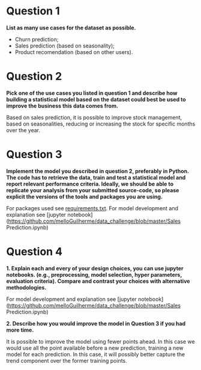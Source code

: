 # Question 1

**List as many use cases for the dataset as possible.**
- Churn prediction;
- Sales prediction (based on seasonality);
- Product recomendation (based on other users).


# Question 2

**Pick one of the use cases you listed in question 1 and describe how building a statistical model based on the dataset could best be used to improve the business this data comes from.**

Based on sales prediction, it is possible to improve stock management, based on seasonalities, reducing or increasing the stock for specific months over the year.


# Question 3

**Implement the model you described in question 2, preferably in Python. The code has to retrieve the data, train and test a statistical model and report relevant performance criteria. Ideally, we should be able to replicate your analysis from your submitted source-code, so please explicit the versions of the tools and packages you are using.**

For packages used see [requirements.txt](requirements.txt).
For model development and explanation see [jupyter notebook](https://github.com/melloGuilherme/data_challenge/blob/master/Sales Prediction.ipynb)


# Question 4

**1. Explain each and every of your design choices, you can use jupyter notebooks. (e.g., preprocessing, model selection, hyper parameters, evaluation criteria). Compare and contrast your choices with alternative methodologies.**

For model development and explanation see [jupyter notebook](https://github.com/melloGuilherme/data_challenge/blob/master/Sales Prediction.ipynb)

**2. Describe how you would improve the model in Question 3 if you had more time.**

It is possible to improve the model using fewer points ahead. In this case we would use all the point available before a new prediction, training a new model for each prediction. In this case, it will possibly better capture the trend component over the former training points.
